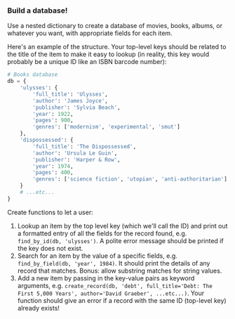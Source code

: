 ### Build a database!

Use a nested dictionary to create a database of movies, books, albums,
or whatever you want, with appropriate fields for each item.

Here's an example of the structure. Your top-level keys should be
related to the title of the item to make it easy to lookup (in reality, this key would probably be a unique ID like an ISBN barcode number):

```python
# Books database
db = {
    'ulysses': {
        'full_title': 'Ulysses',
        'author': 'James Joyce',
        'publisher': 'Sylvia Beach',
        'year': 1922,
        'pages': 900,
        'genres': ['modernism', 'experimental', 'smut']
    },
    'dispossessed': {
        'full_title': 'The Dispossessed',
        'author': 'Ursula Le Guin',
        'publisher': 'Harper & Row',
        'year': 1974,
        'pages': 400,
        'genres': ['science fiction', 'utopian', 'anti-authoritarian']
    }
    # ...etc...
}
```

Create functions to let a user:

1. Lookup an item by the top level key (which we'll call the ID) and print out a formatted entry of all the fields for the record found, e.g. `find_by_id(db, 'ulysses')`. A polite error message should be printed if the key does not exist.
2. Search for an item by the value of a specific fields, e.g. `find_by_field(db, 'year', 1984)`. It should print the details of any record that matches. Bonus: allow substring matches for string values.
3. Add a new item by passing in the key-value pairs as keyword arguments, e.g.
`create_record(db, 'debt', full_title='Debt: The First 5,000 Years', author='David Graeber', ...etc...)`. Your function should give an error if a record with the same ID (top-level key) already exists!
